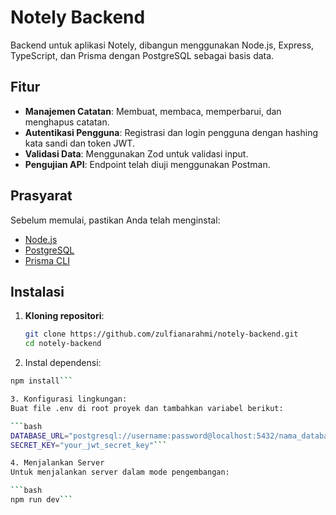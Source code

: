 # Notely Backend

Backend untuk aplikasi Notely, dibangun menggunakan Node.js, Express, TypeScript, dan Prisma dengan PostgreSQL sebagai basis data.

## Fitur

- **Manajemen Catatan**: Membuat, membaca, memperbarui, dan menghapus catatan.
- **Autentikasi Pengguna**: Registrasi dan login pengguna dengan hashing kata sandi dan token JWT.
- **Validasi Data**: Menggunakan Zod untuk validasi input.
- **Pengujian API**: Endpoint telah diuji menggunakan Postman.

## Prasyarat

Sebelum memulai, pastikan Anda telah menginstal:

- [Node.js](https://nodejs.org/)
- [PostgreSQL](https://www.postgresql.org/)
- [Prisma CLI](https://www.prisma.io/docs/concepts/components/prisma-cli/installation)

## Instalasi

1. **Kloning repositori**:

   ```bash
   git clone https://github.com/zulfianarahmi/notely-backend.git
   cd notely-backend
2. Instal dependensi:

```bash
npm install```

3. Konfigurasi lingkungan:
Buat file .env di root proyek dan tambahkan variabel berikut:

```bash
DATABASE_URL="postgresql://username:password@localhost:5432/nama_database"
SECRET_KEY="your_jwt_secret_key"```

4. Menjalankan Server
Untuk menjalankan server dalam mode pengembangan:

```bash
npm run dev```
